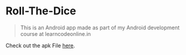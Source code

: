# Roll-The-Dice

> This is an Android app made as part of my Android development course at learncodeonline.in

Check out the apk File [here](https://github.com/jamesgeorge007/Roll-The-Dice-Android-Application/tree/master/APK).
